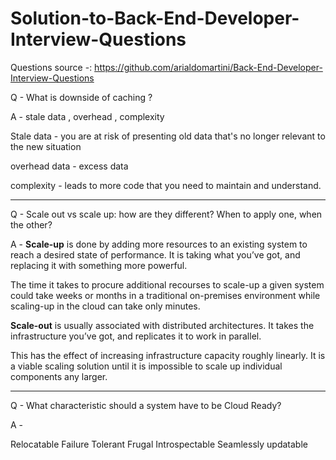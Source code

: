 # Solution-to-Back-End-Developer-Interview-Questions




Questions source -: https://github.com/arialdomartini/Back-End-Developer-Interview-Questions

Q - What is downside of caching ?

A - stale data , overhead , complexity

  Stale data - you are at risk of presenting old data that's no longer relevant to the new situation

  overhead data - excess data 

  complexity - leads to more code that you need to maintain and understand.

-----------------


Q - Scale out vs scale up: how are they different? When to apply one, when the other?

A - **Scale-up** is done by adding more resources to an existing system to reach a desired state of performance. It is taking what you’ve got, and replacing it with something more powerful.

The time it takes to procure additional recourses to scale-up a given system could take weeks or months in a traditional on-premises environment while scaling-up in the cloud can take only minutes.


**Scale-out** is usually associated with distributed architectures. It takes the infrastructure you’ve got, and replicates it to work in parallel. 

This has the effect of increasing infrastructure capacity roughly linearly. It is a viable scaling solution until it is impossible to scale up individual components any larger.



-----------------


Q - What characteristic should a system have to be Cloud Ready?

A - 

  Relocatable
  Failure Tolerant
  Frugal
  Introspectable
  Seamlessly updatable

